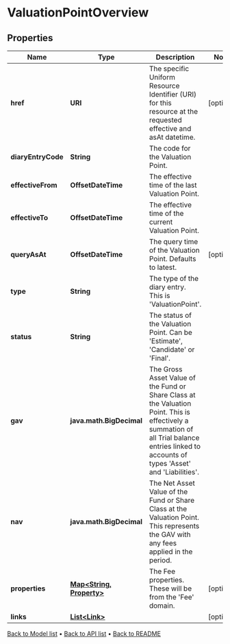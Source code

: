 

# ValuationPointOverview


## Properties

| Name | Type | Description | Notes |
|------------ | ------------- | ------------- | -------------|
|**href** | **URI** | The specific Uniform Resource Identifier (URI) for this resource at the requested effective and asAt datetime. |  [optional] |
|**diaryEntryCode** | **String** | The code for the Valuation Point. |  |
|**effectiveFrom** | **OffsetDateTime** | The effective time of the last Valuation Point. |  |
|**effectiveTo** | **OffsetDateTime** | The effective time of the current Valuation Point. |  |
|**queryAsAt** | **OffsetDateTime** | The query time of the Valuation Point. Defaults to latest. |  [optional] |
|**type** | **String** | The type of the diary entry. This is &#39;ValuationPoint&#39;. |  |
|**status** | **String** | The status of the Valuation Point. Can be &#39;Estimate&#39;, &#39;Candidate&#39; or &#39;Final&#39;. |  |
|**gav** | **java.math.BigDecimal** | The Gross Asset Value of the Fund or Share Class at the Valuation Point. This is effectively a summation of all Trial balance entries linked to accounts of types &#39;Asset&#39; and &#39;Liabilities&#39;. |  |
|**nav** | **java.math.BigDecimal** | The Net Asset Value of the Fund or Share Class at the Valuation Point. This represents the GAV with any fees applied in the period. |  |
|**properties** | [**Map&lt;String, Property&gt;**](Property.md) | The Fee properties. These will be from the &#39;Fee&#39; domain. |  [optional] |
|**links** | [**List&lt;Link&gt;**](Link.md) |  |  [optional] |



[Back to Model list](../README.md#documentation-for-models) &#8226; [Back to API list](../README.md#documentation-for-api-endpoints) &#8226; [Back to README](../README.md)


